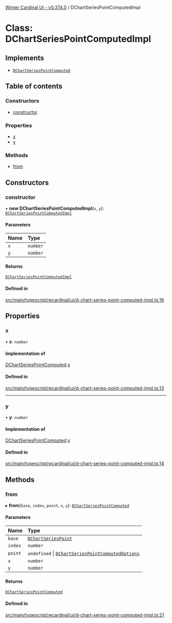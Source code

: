 [Winter Cardinal UI - v0.374.0](../index.md) / DChartSeriesPointComputedImpl

# Class: DChartSeriesPointComputedImpl

## Implements

- [`DChartSeriesPointComputed`](../interfaces/DChartSeriesPointComputed.md)

## Table of contents

### Constructors

- [constructor](DChartSeriesPointComputedImpl.md#constructor)

### Properties

- [x](DChartSeriesPointComputedImpl.md#x)
- [y](DChartSeriesPointComputedImpl.md#y)

### Methods

- [from](DChartSeriesPointComputedImpl.md#from)

## Constructors

### constructor

• **new DChartSeriesPointComputedImpl**(`x`, `y`): [`DChartSeriesPointComputedImpl`](DChartSeriesPointComputedImpl.md)

#### Parameters

| Name | Type |
| :------ | :------ |
| `x` | `number` |
| `y` | `number` |

#### Returns

[`DChartSeriesPointComputedImpl`](DChartSeriesPointComputedImpl.md)

#### Defined in

[src/main/typescript/wcardinal/ui/d-chart-series-point-computed-impl.ts:16](https://github.com/winter-cardinal/winter-cardinal-ui/blob/v0.310.1/src/main/typescript/wcardinal/ui/d-chart-series-point-computed-impl.ts#L16)

## Properties

### x

• **x**: `number`

#### Implementation of

[DChartSeriesPointComputed](../interfaces/DChartSeriesPointComputed.md).[x](../interfaces/DChartSeriesPointComputed.md#x)

#### Defined in

[src/main/typescript/wcardinal/ui/d-chart-series-point-computed-impl.ts:13](https://github.com/winter-cardinal/winter-cardinal-ui/blob/v0.310.1/src/main/typescript/wcardinal/ui/d-chart-series-point-computed-impl.ts#L13)

___

### y

• **y**: `number`

#### Implementation of

[DChartSeriesPointComputed](../interfaces/DChartSeriesPointComputed.md).[y](../interfaces/DChartSeriesPointComputed.md#y)

#### Defined in

[src/main/typescript/wcardinal/ui/d-chart-series-point-computed-impl.ts:14](https://github.com/winter-cardinal/winter-cardinal-ui/blob/v0.310.1/src/main/typescript/wcardinal/ui/d-chart-series-point-computed-impl.ts#L14)

## Methods

### from

▸ **from**(`base`, `index`, `point`, `x`, `y`): [`DChartSeriesPointComputed`](../interfaces/DChartSeriesPointComputed.md)

#### Parameters

| Name | Type |
| :------ | :------ |
| `base` | [`DChartSeriesPoint`](../interfaces/DChartSeriesPoint.md) |
| `index` | `number` |
| `point` | `undefined` \| [`DChartSeriesPointComputedOptions`](../interfaces/DChartSeriesPointComputedOptions.md) |
| `x` | `number` |
| `y` | `number` |

#### Returns

[`DChartSeriesPointComputed`](../interfaces/DChartSeriesPointComputed.md)

#### Defined in

[src/main/typescript/wcardinal/ui/d-chart-series-point-computed-impl.ts:21](https://github.com/winter-cardinal/winter-cardinal-ui/blob/v0.310.1/src/main/typescript/wcardinal/ui/d-chart-series-point-computed-impl.ts#L21)
